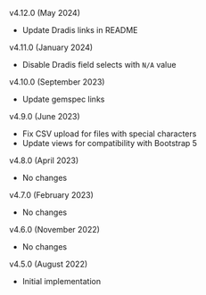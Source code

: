 v4.12.0 (May 2024)
  - Update Dradis links in README

v4.11.0 (January 2024)
  - Disable Dradis field selects with `N/A` value

v4.10.0 (September 2023)
  - Update gemspec links

v4.9.0 (June 2023)
  - Fix CSV upload for files with special characters
  - Update views for compatibility with Bootstrap 5

v4.8.0 (April 2023)
  - No changes

v4.7.0 (February 2023)
  - No changes

v4.6.0 (November 2022)
  - No changes

v4.5.0 (August 2022)
  - Initial implementation
